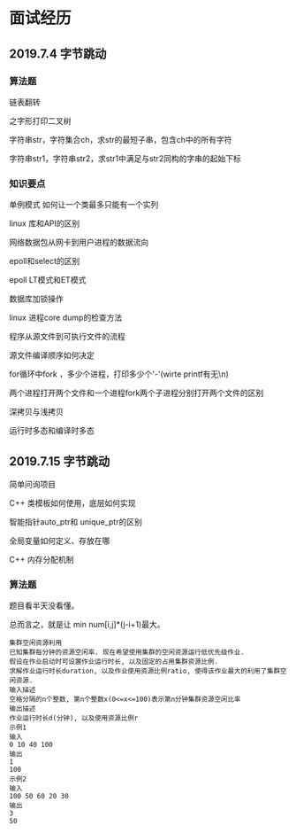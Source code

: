 #  面试经历

## 2019.7.4 字节跳动

### 算法题

链表翻转

之字形打印二叉树

字符串str，字符集合ch，求str的最短子串，包含ch中的所有字符

字符串str1，字符串str2，求str1中满足与str2同构的字串的起始下标

### 知识要点

单例模式 如何让一个类最多只能有一个实列

linux 库和API的区别

网络数据包从网卡到用户进程的数据流向

epoll和select的区别

epoll LT模式和ET模式

数据库加锁操作

linux 进程core dump的检查方法

程序从源文件到可执行文件的流程

源文件编译顺序如何决定

for循环中fork ，多少个进程，打印多少个'-'(wirte printf有无\n)

两个进程打开两个文件和一个进程fork两个子进程分别打开两个文件的区别

深拷贝与浅拷贝

运行时多态和编译时多态

## 2019.7.15 字节跳动

简单问询项目

C++ 类模板如何使用，底层如何实现

智能指针auto_ptr和 unique_ptr的区别

全局变量如何定义、存放在哪

C++ 内存分配机制

### 算法题

题目看半天没看懂。

总而言之，就是让 min num[i,j]*(j-i+1)最大。

```text
集群空闲资源利用
已知集群每分钟的资源空闲率. 现在希望使用集群的空闲资源运行低优先级作业. 
假设在作业启动时可设置作业运行时长, 以及固定的占用集群资源比例. 
求解作业运行时长duration, 以及作业使用资源比例ratio, 使得该作业最大的利用了集群空闲资源.
输入描述
空格分隔的n个整数, 第n个整数x(0<=x<=100)表示第n分钟集群资源空闲比率
输出描述
作业运行时长d(分钟), 以及使用资源比例r
示例1
输入
0 10 40 100
输出
1
100
示例2
输入
100 50 60 20 30
输出
3
50
```